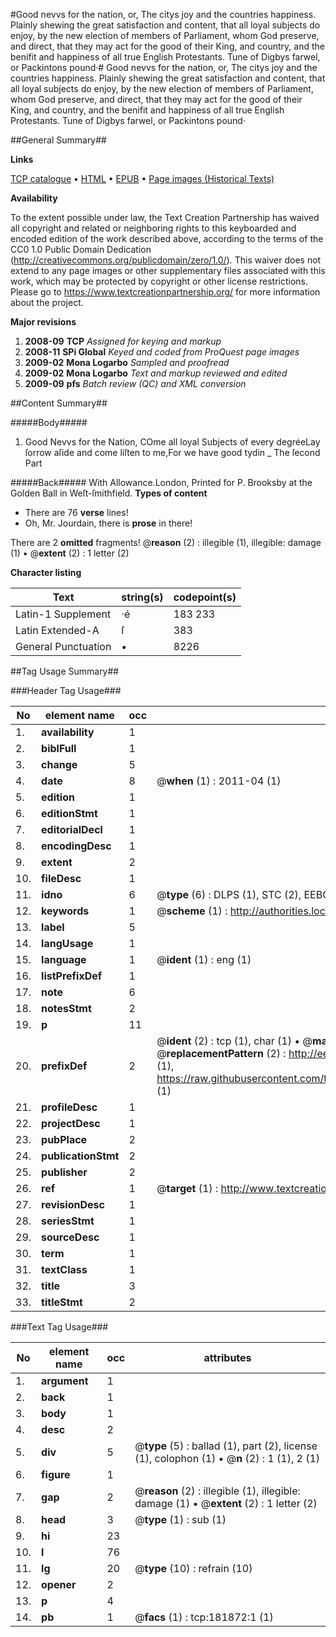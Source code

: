 #Good nevvs for the nation, or, The citys joy and the countries happiness. Plainly shewing the great satisfaction and content, that all loyal subjects do enjoy, by the new election of members of Parliament, whom God preserve, and direct, that they may act for the good of their King, and country, and the benifit and happiness of all true English Protestants. Tune of Digbys farwel, or Packintons pound·#
Good nevvs for the nation, or, The citys joy and the countries happiness. Plainly shewing the great satisfaction and content, that all loyal subjects do enjoy, by the new election of members of Parliament, whom God preserve, and direct, that they may act for the good of their King, and country, and the benifit and happiness of all true English Protestants. Tune of Digbys farwel, or Packintons pound·

##General Summary##

**Links**

[TCP catalogue](http://www.ota.ox.ac.uk/tcp/)  • 
[HTML](http://tei.it.ox.ac.uk/tcp/Texts-HTML/free/B03/B03467.html)  • 
[EPUB](http://tei.it.ox.ac.uk/tcp/Texts-EPUB/free/B03/B03467.epub) • 
[Page images (Historical Texts)](https://historicaltexts.jisc.ac.uk/eebo-99887160e)

**Availability**

To the extent possible under law, the Text Creation Partnership has waived all copyright and related or neighboring rights to this keyboarded and encoded edition of the work described above, according to the terms of the CC0 1.0 Public Domain Dedication (http://creativecommons.org/publicdomain/zero/1.0/). This waiver does not extend to any page images or other supplementary files associated with this work, which may be protected by copyright or other license restrictions. Please go to https://www.textcreationpartnership.org/ for more information about the project.

**Major revisions**

1. __2008-09__ __TCP__ *Assigned for keying and markup*
1. __2008-11__ __SPi Global__ *Keyed and coded from ProQuest page images*
1. __2009-02__ __Mona Logarbo__ *Sampled and proofread*
1. __2009-02__ __Mona Logarbo__ *Text and markup reviewed and edited*
1. __2009-09__ __pfs__ *Batch review (QC) and XML conversion*

##Content Summary##

#####Body#####

1. Good Nevvs for the Nation,
COme all loyal Subjects of every degréeLay ſorrow aſide and come liſten to me,For we have good tydin
    _ The ſecond Part

#####Back#####
With Allowance.London, Printed for P. Brooksby at the Golden Ball in Weſt-ſmithfield.
**Types of content**

  * There are 76 **verse** lines!
  * Oh, Mr. Jourdain, there is **prose** in there!

There are 2 **omitted** fragments! 
 @__reason__ (2) : illegible (1), illegible: damage (1)  •  @__extent__ (2) : 1 letter (2)

**Character listing**


|Text|string(s)|codepoint(s)|
|---|---|---|
|Latin-1 Supplement|·é|183 233|
|Latin Extended-A|ſ|383|
|General Punctuation|•|8226|

##Tag Usage Summary##

###Header Tag Usage###

|No|element name|occ|attributes|
|---|---|---|---|
|1.|__availability__|1||
|2.|__biblFull__|1||
|3.|__change__|5||
|4.|__date__|8| @__when__ (1) : 2011-04 (1)|
|5.|__edition__|1||
|6.|__editionStmt__|1||
|7.|__editorialDecl__|1||
|8.|__encodingDesc__|1||
|9.|__extent__|2||
|10.|__fileDesc__|1||
|11.|__idno__|6| @__type__ (6) : DLPS (1), STC (2), EEBO-CITATION (1), PROQUEST (1), VID (1)|
|12.|__keywords__|1| @__scheme__ (1) : http://authorities.loc.gov/ (1)|
|13.|__label__|5||
|14.|__langUsage__|1||
|15.|__language__|1| @__ident__ (1) : eng (1)|
|16.|__listPrefixDef__|1||
|17.|__note__|6||
|18.|__notesStmt__|2||
|19.|__p__|11||
|20.|__prefixDef__|2| @__ident__ (2) : tcp (1), char (1)  •  @__matchPattern__ (2) : ([0-9\-]+):([0-9IVX]+) (1), (.+) (1)  •  @__replacementPattern__ (2) : http://eebo.chadwyck.com/downloadtiff?vid=$1&page=$2 (1), https://raw.githubusercontent.com/textcreationpartnership/Texts/master/tcpchars.xml#$1 (1)|
|21.|__profileDesc__|1||
|22.|__projectDesc__|1||
|23.|__pubPlace__|2||
|24.|__publicationStmt__|2||
|25.|__publisher__|2||
|26.|__ref__|1| @__target__ (1) : http://www.textcreationpartnership.org/docs/. (1)|
|27.|__revisionDesc__|1||
|28.|__seriesStmt__|1||
|29.|__sourceDesc__|1||
|30.|__term__|1||
|31.|__textClass__|1||
|32.|__title__|3||
|33.|__titleStmt__|2||


###Text Tag Usage###

|No|element name|occ|attributes|
|---|---|---|---|
|1.|__argument__|1||
|2.|__back__|1||
|3.|__body__|1||
|4.|__desc__|2||
|5.|__div__|5| @__type__ (5) : ballad (1), part (2), license (1), colophon (1)  •  @__n__ (2) : 1 (1), 2 (1)|
|6.|__figure__|1||
|7.|__gap__|2| @__reason__ (2) : illegible (1), illegible: damage (1)  •  @__extent__ (2) : 1 letter (2)|
|8.|__head__|3| @__type__ (1) : sub (1)|
|9.|__hi__|23||
|10.|__l__|76||
|11.|__lg__|20| @__type__ (10) : refrain (10)|
|12.|__opener__|2||
|13.|__p__|4||
|14.|__pb__|1| @__facs__ (1) : tcp:181872:1 (1)|
